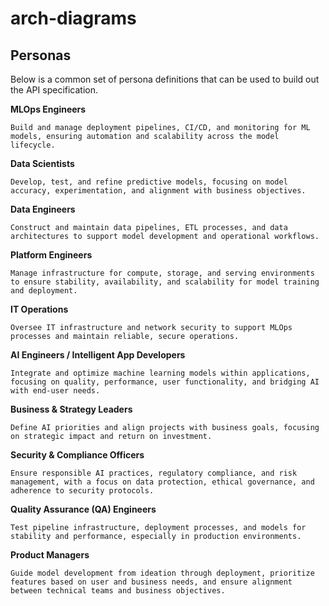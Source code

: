 # arch-diagrams


## Personas

Below is a common set of persona definitions that can be used to build out the API specification.

**MLOps Engineers**

    Build and manage deployment pipelines, CI/CD, and monitoring for ML models, ensuring automation and scalability across the model lifecycle.

**Data Scientists**

    Develop, test, and refine predictive models, focusing on model accuracy, experimentation, and alignment with business objectives.

**Data Engineers**

    Construct and maintain data pipelines, ETL processes, and data architectures to support model development and operational workflows.

**Platform Engineers**

    Manage infrastructure for compute, storage, and serving environments to ensure stability, availability, and scalability for model training and deployment.

**IT Operations**

    Oversee IT infrastructure and network security to support MLOps processes and maintain reliable, secure operations.

**AI Engineers / Intelligent App Developers**

    Integrate and optimize machine learning models within applications, focusing on quality, performance, user functionality, and bridging AI with end-user needs.

**Business & Strategy Leaders**

    Define AI priorities and align projects with business goals, focusing on strategic impact and return on investment.

**Security & Compliance Officers**

    Ensure responsible AI practices, regulatory compliance, and risk management, with a focus on data protection, ethical governance, and adherence to security protocols.

**Quality Assurance (QA) Engineers**

    Test pipeline infrastructure, deployment processes, and models for stability and performance, especially in production environments.

**Product Managers**

    Guide model development from ideation through deployment, prioritize features based on user and business needs, and ensure alignment between technical teams and business objectives.

